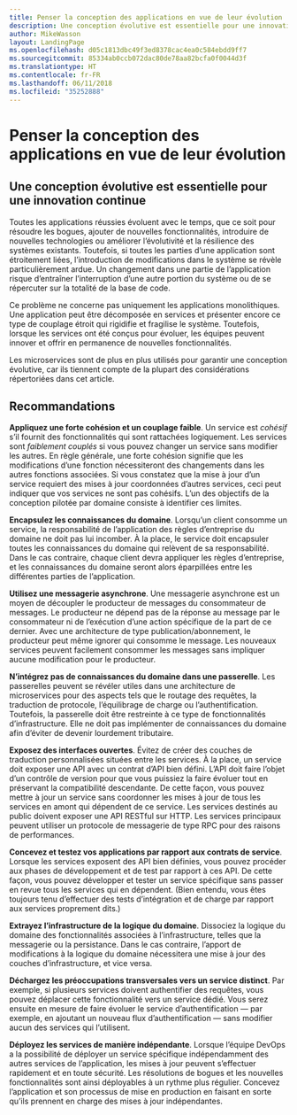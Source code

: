 ```yaml
---
title: Penser la conception des applications en vue de leur évolution
description: Une conception évolutive est essentielle pour une innovation continue.
author: MikeWasson
layout: LandingPage
ms.openlocfilehash: d05c1813dbc49f3ed8378cac4ea0c584ebdd9ff7
ms.sourcegitcommit: 85334ab0ccb072dac80de78aa82bcfa0f0044d3f
ms.translationtype: HT
ms.contentlocale: fr-FR
ms.lasthandoff: 06/11/2018
ms.locfileid: "35252888"
---
```

# <a name="design-for-evolution"></a>Penser la conception des applications en vue de leur évolution

## <a name="an-evolutionary-design-is-key-for-continuous-innovation"></a>Une conception évolutive est essentielle pour une innovation continue

Toutes les applications réussies évoluent avec le temps, que ce soit pour résoudre les bogues, ajouter de nouvelles fonctionnalités, introduire de nouvelles technologies ou améliorer l’évolutivité et la résilience des systèmes existants. Toutefois, si toutes les parties d’une application sont étroitement liées, l’introduction de modifications dans le système se révèle particulièrement ardue. Un changement dans une partie de l’application risque d’entraîner l’interruption d’une autre portion du système ou de se répercuter sur la totalité de la base de code.

Ce problème ne concerne pas uniquement les applications monolithiques. Une application peut être décomposée en services et présenter encore ce type de couplage étroit qui rigidifie et fragilise le système. Toutefois, lorsque les services ont été conçus pour évoluer, les équipes peuvent innover et offrir en permanence de nouvelles fonctionnalités. 

Les microservices sont de plus en plus utilisés pour garantir une conception évolutive, car ils tiennent compte de la plupart des considérations répertoriées dans cet article.

## <a name="recommendations"></a>Recommandations

**Appliquez une forte cohésion et un couplage faible**. Un service est *cohésif* s’il fournit des fonctionnalités qui sont rattachées logiquement. Les services sont *faiblement couplés* si vous pouvez changer un service sans modifier les autres. En règle générale, une forte cohésion signifie que les modifications d’une fonction nécessiteront des changements dans les autres fonctions associées. Si vous constatez que la mise à jour d’un service requiert des mises à jour coordonnées d’autres services, ceci peut indiquer que vos services ne sont pas cohésifs. L’un des objectifs de la conception pilotée par domaine consiste à identifier ces limites.

**Encapsulez les connaissances du domaine**. Lorsqu’un client consomme un service, la responsabilité de l’application des règles d’entreprise du domaine ne doit pas lui incomber. À la place, le service doit encapsuler toutes les connaissances du domaine qui relèvent de sa responsabilité. Dans le cas contraire, chaque client devra appliquer les règles d’entreprise, et les connaissances du domaine seront alors éparpillées entre les différentes parties de l’application. 

**Utilisez une messagerie asynchrone**. Une messagerie asynchrone est un moyen de découpler le producteur de messages du consommateur de messages. Le producteur ne dépend pas de la réponse au message par le consommateur ni de l’exécution d’une action spécifique de la part de ce dernier. Avec une architecture de type publication/abonnement, le producteur peut même ignorer qui consomme le message. Les nouveaux services peuvent facilement consommer les messages sans impliquer aucune modification pour le producteur.

**N’intégrez pas de connaissances du domaine dans une passerelle**. Les passerelles peuvent se révéler utiles dans une architecture de microservices pour des aspects tels que le routage des requêtes, la traduction de protocole, l’équilibrage de charge ou l’authentification. Toutefois, la passerelle doit être restreinte à ce type de fonctionnalités d’infrastructure. Elle ne doit pas implémenter de connaissances du domaine afin d’éviter de devenir lourdement tributaire.

**Exposez des interfaces ouvertes**. Évitez de créer des couches de traduction personnalisées situées entre les services. À la place, un service doit exposer une API avec un contrat d’API bien défini. L’API doit faire l’objet d’un contrôle de version pour que vous puissiez la faire évoluer tout en préservant la compatibilité descendante. De cette façon, vous pouvez mettre à jour un service sans coordonner les mises à jour de tous les services en amont qui dépendent de ce service. Les services destinés au public doivent exposer une API RESTful sur HTTP. Les services principaux peuvent utiliser un protocole de messagerie de type RPC pour des raisons de performances. 

**Concevez et testez vos applications par rapport aux contrats de service**. Lorsque les services exposent des API bien définies, vous pouvez procéder aux phases de développement et de test par rapport à ces API. De cette façon, vous pouvez développer et tester un service spécifique sans passer en revue tous les services qui en dépendent. (Bien entendu, vous êtes toujours tenu d’effectuer des tests d’intégration et de charge par rapport aux services proprement dits.)

**Extrayez l’infrastructure de la logique du domaine**. Dissociez la logique du domaine des fonctionnalités associées à l’infrastructure, telles que la messagerie ou la persistance. Dans le cas contraire, l’apport de modifications à la logique du domaine nécessitera une mise à jour des couches d’infrastructure, et vice versa. 

**Déchargez les préoccupations transversales vers un service distinct**. Par exemple, si plusieurs services doivent authentifier des requêtes, vous pouvez déplacer cette fonctionnalité vers un service dédié. Vous serez ensuite en mesure de faire évoluer le service d’authentification &mdash; par exemple, en ajoutant un nouveau flux d’authentification &mdash; sans modifier aucun des services qui l’utilisent.

**Déployez les services de manière indépendante**. Lorsque l’équipe DevOps a la possibilité de déployer un service spécifique indépendamment des autres services de l’application, les mises à jour peuvent s’effectuer rapidement et en toute sécurité. Les résolutions de bogues et les nouvelles fonctionnalités sont ainsi déployables à un rythme plus régulier. Concevez l’application et son processus de mise en production en faisant en sorte qu’ils prennent en charge des mises à jour indépendantes.